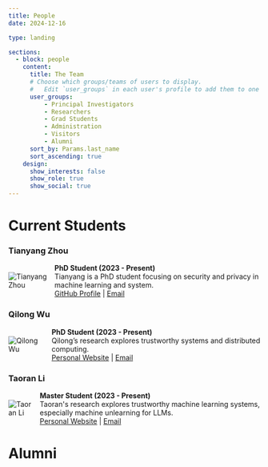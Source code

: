 ```yaml
---
title: People
date: 2024-12-16

type: landing

sections:
  - block: people
    content:
      title: The Team
      # Choose which groups/teams of users to display.
      #   Edit `user_groups` in each user's profile to add them to one or more of these groups.
      user_groups:
          - Principal Investigators
          - Researchers
          - Grad Students
          - Administration
          - Visitors
          - Alumni
      sort_by: Params.last_name
      sort_ascending: true
    design:
      show_interests: false
      show_role: true
      show_social: true
---
```


# Current Students

<h3>Tianyang Zhou</h3>
<div style="display: flex; align-items: center;">
    <img src="/images/tianyang_zhou.jpg" alt="Tianyang Zhou" class="img-cropped" style="margin-right: 15px;">
    <div>
        <strong>PhD Student (2023 - Present)</strong><br>
        Tianyang is a PhD student focusing on security and privacy in machine learning and system.<br>
        <a href="https://github.com/qsdrqs" target="_blank">GitHub Profile</a> | 
        <a href="mailto:tz64@illinois.edu" target="_blank">Email</a>
    </div>
</div>

<h3>Qilong Wu</h3>
<div style="display: flex; align-items: center;">
    <img src="/images/qilong_wu.jpg" alt="Qilong Wu" class="img-cropped" style="margin-right: 15px;">
    <div>
        <strong>PhD Student (2023 - Present)</strong><br>
        Qilong’s research explores trustworthy systems and distributed computing.<br>
        <a href="https://www.qilongwu.com/" target="_blank">Personal Website</a> | 
        <a href="mailto:qilong3@illinois.edu" target="_blank">Email</a>
    </div>
</div>

<h3>Taoran Li</h3>
<div style="display: flex; align-items: center;">
    <img src="/images/taoran_li.jpg" alt="Taoran Li" class="img-cropped" style="margin-right: 15px;">
    <div>
        <strong>Master Student (2023 - Present)</strong><br>
        Taoran's research explores trustworthy machine learning systems, especially machine unlearning for LLMs.<br>
        <a href="https://taoranl2.github.io" target="_blank">Personal Website</a> | 
        <a href="mailto:taoranl2@illinois.edu" target="_blank">Email</a>
    </div>
</div>

# Alumni
